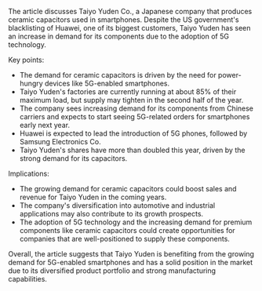 The article discusses Taiyo Yuden Co., a Japanese company that produces ceramic capacitors used in smartphones. Despite the US government's blacklisting of Huawei, one of its biggest customers, Taiyo Yuden has seen an increase in demand for its components due to the adoption of 5G technology.

Key points:

* The demand for ceramic capacitors is driven by the need for power-hungry devices like 5G-enabled smartphones.
* Taiyo Yuden's factories are currently running at about 85% of their maximum load, but supply may tighten in the second half of the year.
* The company sees increasing demand for its components from Chinese carriers and expects to start seeing 5G-related orders for smartphones early next year.
* Huawei is expected to lead the introduction of 5G phones, followed by Samsung Electronics Co.
* Taiyo Yuden's shares have more than doubled this year, driven by the strong demand for its capacitors.

Implications:

* The growing demand for ceramic capacitors could boost sales and revenue for Taiyo Yuden in the coming years.
* The company's diversification into automotive and industrial applications may also contribute to its growth prospects.
* The adoption of 5G technology and the increasing demand for premium components like ceramic capacitors could create opportunities for companies that are well-positioned to supply these components.

Overall, the article suggests that Taiyo Yuden is benefiting from the growing demand for 5G-enabled smartphones and has a solid position in the market due to its diversified product portfolio and strong manufacturing capabilities.